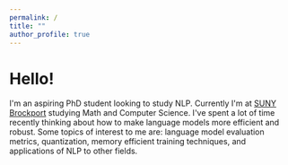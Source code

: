 ```yaml
---
permalink: /
title: ""
author_profile: true
---
```


# Hello!

I'm an aspiring PhD student looking to study NLP. Currently I'm at <a href="https://www2.brockport.edu/">SUNY Brockport</a> studying Math and Computer Science. I've spent a lot of time recently thinking about how to make language models more efficient and robust. Some topics of interest to me are: language model evaluation metrics, quantization, memory efficient training techniques, and applications of NLP to other fields. 